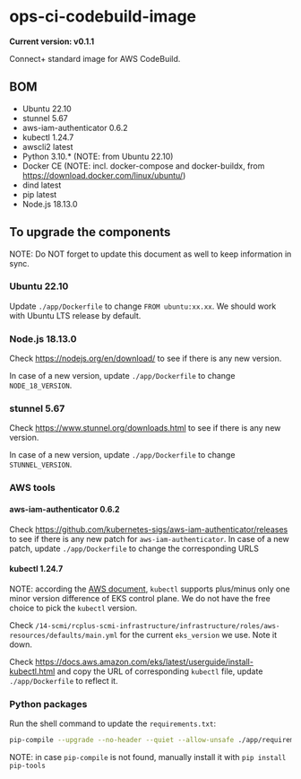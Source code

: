 # ops-ci-codebuild-image

**Current version: v0.1.1**

Connect+ standard image for AWS CodeBuild.

## BOM

* Ubuntu 22.10
* stunnel 5.67
* aws-iam-authenticator 0.6.2
* kubectl 1.24.7
* awscli2 latest
* Python 3.10.* (NOTE: from Ubuntu 22.10)
* Docker CE (NOTE: incl. docker-compose and docker-buildx, from https://download.docker.com/linux/ubuntu/)
* dind latest
* pip latest
* Node.js 18.13.0

## To upgrade the components

NOTE: Do NOT forget to update this document as well to keep information in sync.

### Ubuntu 22.10

Update `./app/Dockerfile` to change `FROM ubuntu:xx.xx`. We should work with Ubuntu LTS release by default.

### Node.js 18.13.0

Check https://nodejs.org/en/download/ to see if there is any new version.

In case of a new version, update `./app/Dockerfile` to change `NODE_18_VERSION`.

### stunnel 5.67

Check https://www.stunnel.org/downloads.html to see if there is any new version.

In case of a new version, update `./app/Dockerfile` to change `STUNNEL_VERSION`. 

### AWS tools

#### aws-iam-authenticator 0.6.2 

Check https://github.com/kubernetes-sigs/aws-iam-authenticator/releases to see if there is any new patch for `aws-iam-authenticator`.
In case of a new patch, update `./app/Dockerfile` to change the corresponding URLS

#### kubectl 1.24.7

NOTE: according the [AWS document](https://docs.aws.amazon.com/eks/latest/userguide/install-kubectl.html), `kubectl` supports plus/minus
only one minor version difference of EKS control plane. We do not have the free choice to pick the `kubectl` version.

Check `/14-scmi/rcplus-scmi-infrastructure/infrastructure/roles/aws-resources/defaults/main.yml` for the current `eks_version` we use.
Note it down.

Check https://docs.aws.amazon.com/eks/latest/userguide/install-kubectl.html and copy the URL of corresponding `kubectl` file, update
`./app/Dockerfile` to reflect it.

### Python packages

Run the shell command to update the `requirements.txt`: 
```bash
pip-compile --upgrade --no-header --quiet --allow-unsafe ./app/requirements.in > ./app/requirements.txt
```

NOTE: in case `pip-compile` is not found, manually install it with `pip install pip-tools` 
